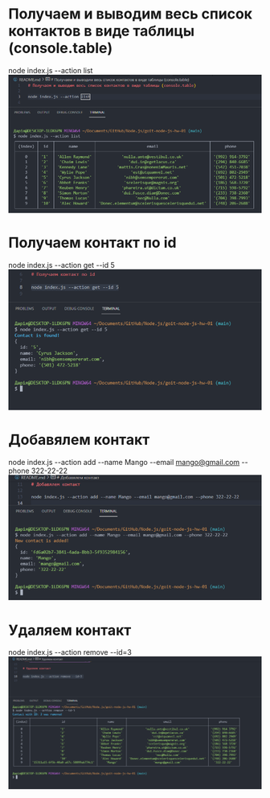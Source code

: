 # Получаем и выводим весь список контактов в виде таблицы (console.table)

node index.js --action list
![](./screenshots/2021-09-22-20-26-47.png)

# Получаем контакт по id

node index.js --action get --id 5
![](./screenshots/2021-09-22-20-28-56.png)

# Добавялем контакт

node index.js --action add --name Mango --email mango@gmail.com --phone 322-22-22
![](./screenshots/2021-09-22-20-37-58.png)

# Удаляем контакт

node index.js --action remove --id=3
![](./screenshots/2021-09-22-20-39-36.png)
